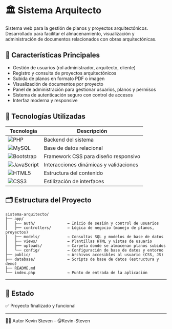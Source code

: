 # 🏛️ Sistema Arquitecto

Sistema web para la gestión de planos y proyectos arquitectónicos. Desarrollado para facilitar el almacenamiento, visualización y administración de documentos relacionados con obras arquitectónicas.

## 🚀 Características Principales

- Gestión de usuarios (rol administrador, arquitecto, cliente)
- Registro y consulta de proyectos arquitectónicos
- Subida de planos en formato PDF o imagen
- Visualización de documentos por proyecto
- Panel de administración para gestionar usuarios, planos y permisos
- Sistema de autenticación seguro con control de accesos
- Interfaz moderna y responsive

## 🧰 Tecnologías Utilizadas

| Tecnología | Descripción |
|-----------|-------------|
| ![PHP](https://img.shields.io/badge/PHP-8+-777bb4?logo=php&logoColor=white) | Backend del sistema |
| ![MySQL](https://img.shields.io/badge/MySQL-Database-4479A1?logo=mysql&logoColor=white) | Base de datos relacional |
| ![Bootstrap](https://img.shields.io/badge/Bootstrap-5-563d7c?logo=bootstrap&logoColor=white) | Framework CSS para diseño responsivo |
| ![JavaScript](https://img.shields.io/badge/JavaScript-Vanilla-F7DF1E?logo=javascript&logoColor=black) | Interacciones dinámicas y validaciones |
| ![HTML5](https://img.shields.io/badge/HTML5-E34F26?logo=html5&logoColor=white) | Estructura del contenido |
| ![CSS3](https://img.shields.io/badge/CSS3-1572B6?logo=css3&logoColor=white) | Estilización de interfaces |

## 🗂️ Estructura del Proyecto

```plaintext
sistema-arquitecto/
├── app/
│   ├── auth/              → Inicio de sesión y control de usuarios
│   ├── controllers/       → Lógica de negocio (manejo de planos, proyectos)
│   ├── models/            → Consultas SQL y modelos de base de datos
│   ├── views/             → Plantillas HTML y vistas de usuario
│   ├── uploads/           → Carpeta donde se almacenan planos subidos
│   └── config/            → Configuración de base de datos y entorno
├── public/                → Archivos accesibles al usuario (CSS, JS)
├── database/              → Scripts de base de datos (estructura y demo)
├── README.md
└── index.php              → Punto de entrada de la aplicación
```
---

## 📌 Estado

✅ Proyecto finalizado y funcional

---

🧑‍💻 Autor
Kevin Steven – @Kevin-Steven
